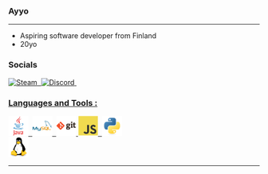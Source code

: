 ### Ayyo
---

* Aspiring software developer from Finland
* 20yo


### Socials
<a href="https://steamcommunity.com/profiles/76561198111869172/">
 <img src="https://github.com/gauravghongde/social-icons/blob/master/SVG/Color/Steam.svg" title="Steam" alt="Steam" width="40" height="40"/>&nbsp;
<a href="https://discordapp.com/users/418429953059586049">
<img src="https://github.com/gauravghongde/social-icons/blob/master/SVG/Color/Discord.svg" title="Discord" alt="Discord" width="40" height="40"/>&nbsp;

### Languages and Tools :
<div>
  <img src="https://github.com/devicons/devicon/blob/master/icons/java/java-original-wordmark.svg" title="Java" alt="Java" width="40" height="40"/>&nbsp;
   <img src="https://github.com/devicons/devicon/blob/master/icons/mysql/mysql-original-wordmark.svg" title="MySQL"  alt="MySQL" width="40" height="40"/>&nbsp;
   <img src="https://github.com/devicons/devicon/blob/master/icons/git/git-original-wordmark.svg" title="Git" **alt="Git" width="40" height="40"/>
     <img src="https://github.com/devicons/devicon/blob/master/icons/javascript/javascript-original.svg" title="JavaScript" alt="JavaScript" width="40" height="40"/>&nbsp;
     <img src="https://github.com/devicons/devicon/blob/master/icons/python/python-original.svg" title="Python" **alt="Python" width="40" height="40"/>
</div>
<img src="https://github.com/devicons/devicon/blob/master/icons/linux/linux-original.svg" title="Linux" **alt="Linux" width="40" height="40"/>

---


<!--
**WalmartWarchief/WalmartWarchief** is a ✨ _special_ ✨ repository because its `README.md` (this file) appears on your GitHub profile.

Bruh

